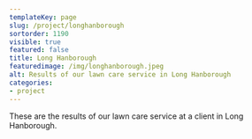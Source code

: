 ```yaml
---
templateKey: page
slug: /project/longhanborough
sortorder: 1190
visible: true
featured: false
title: Long Hanborough
featuredimage: /img/longhanborough.jpeg
alt: Results of our lawn care service in Long Hanborough
categories:
- project
---
```

These are the results of our lawn care service at a client in Long Hanborough.


